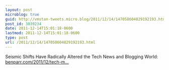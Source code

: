 ```yaml
---
layout: post
microblog: true
guid: http://vmstan-tweets.micro.blog/2011/12/14/147058604829192193.html
post_id: 3039234
date: 2011-12-14T15:01:18-0600
lastmod: 2011-12-14T15:01:18-0600
type: post
url: /2011/12/14/147058604829192193.html
---
```

Seismic Shifts Have Radically Altered the Tech News and Blogging World: <a href="http://benparr.com/2011/12/tech-media-has-radically-changed/">benparr.com/2011/12/tech-m…</a>
